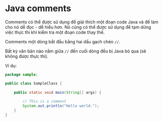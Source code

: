 # Java comments

Comments có thể được sử dụng để giải thích một đoạn code Java và để làm cho nó dễ đọc - dễ hiểu hơn. Nó cũng có thể được sử dụng để tạm dừng việc thực thi khi kiểm tra một đoạn code thay thế.

Comments một dòng bắt đầu bằng hai dấu gạch chéo `//`.

Bất kỳ văn bản nào nằm giữa `//` đến cuối dòng đều bị Java bỏ qua (sẽ không được thực thi).

Ví dụ:
```java
package sample;

public class SampleClass {
    
    public static void main(String[] args) {
    
        // This is a comment
        System.out.println("Hello world.");
    }
}
```
